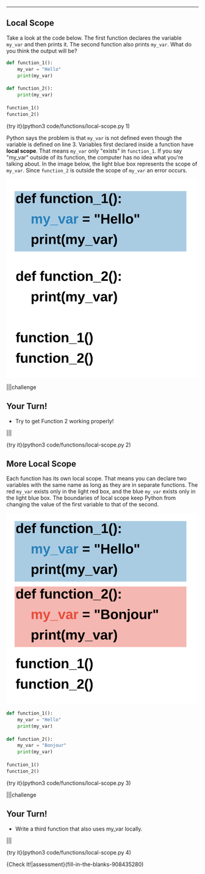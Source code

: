----------

## Local Scope

Take a look at the code below. The first function declares the variable `my_var` and then prints it. The second function also prints `my_var`. What do you think the output will be?

```python
def function_1():
    my_var = "Hello"
    print(my_var)
    
def function_2():
    print(my_var)
    
function_1()
function_2()
```

{try it}(python3 code/functions/local-scope.py 1)

Python says the problem is that `my_var` is not defined even though the variable is defined on line 3. Variables first declared inside a function have **local scope**. That means `my_var` only "exists" in `function_1`. If you say "my_var" outside of its function, the computer has no idea what you're talking about. In the image below, the light blue box represents the scope of `my_var`. Since `function_2` is outside the scope of `my_var` an error occurs.

![Local Scope](.guides/images/local-scope.png)

|||challenge
## Your Turn!
- Try to get Function 2 working properly!

|||

{try it}(python3 code/functions/local-scope.py 2)

## More Local Scope

Each function has its own local scope. That means you can declare two variables with the same name as long as they are in separate functions. The red `my_var` exists only in the light red box, and the blue `my_var` exists only in the light blue box. The boundaries of local scope keep Python from changing the value of the first variable to that of the second.

![Local Scope](.guides/images/local-scope2.png)

```python
def function_1():
    my_var = "Hello"
    print(my_var)
    
def function_2():
    my_var = "Bonjour"
    print(my_var)
    
function_1()
function_2()
```

{try it}(python3 code/functions/local-scope.py 3)

|||challenge
## Your Turn!
- Write a third function that also uses my_var locally. 


|||

{try it}(python3 code/functions/local-scope.py 4)

{Check It!|assessment}(fill-in-the-blanks-908435280)
